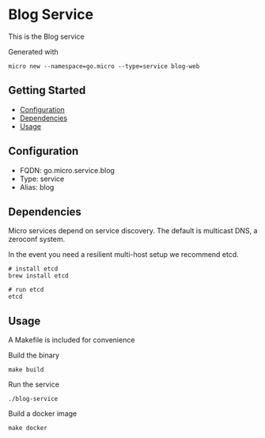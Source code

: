 # Blog Service

This is the Blog service

Generated with

```
micro new --namespace=go.micro --type=service blog-web
```

## Getting Started

- [Configuration](#configuration)
- [Dependencies](#dependencies)
- [Usage](#usage)

## Configuration

- FQDN: go.micro.service.blog
- Type: service
- Alias: blog

## Dependencies

Micro services depend on service discovery. The default is multicast DNS, a zeroconf system.

In the event you need a resilient multi-host setup we recommend etcd.

```
# install etcd
brew install etcd

# run etcd
etcd
```

## Usage

A Makefile is included for convenience

Build the binary

```
make build
```

Run the service
```
./blog-service
```

Build a docker image
```
make docker
```